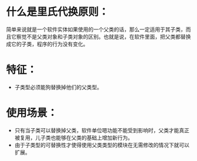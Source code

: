 # 什么是里氏代换原则：
简单来说就是一个软件实体如果使用的一个父类的话，那么一定适用于其子类，而且它察觉不是父类对象和子类对象的区别。也就是说，在软件里面，把父类都替换成它的子类，程序的行为没有变化。
# 特征：

- 子类型必须能狗替换掉他们的父类型。

# 使用场景：

- 只有当子类可以替换掉父类，软件单位嗯功能不能受到影响时，父类才能真正被复用，儿子类也能够在父类的基础上增加新行为。
- 由于子类型的可替换性才使得使用父类类型的模块在无需修改的情况下就可以扩展。
